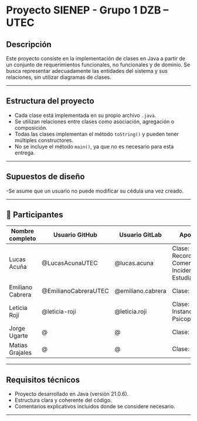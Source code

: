 # Proyecto SIENEP - Grupo 1 DZB – UTEC 

## Descripción
Este proyecto consiste en la implementación de clases en Java a
partir de un conjunto de requerimientos funcionales, no funcionales y de dominio.
Se busca representar adecuadamente las entidades del sistema y sus relaciones, sin utilizar diagramas de clases.

---

## Estructura del proyecto
- Cada clase está implementada en su propio archivo `.java`.
- Se utilizan relaciones entre clases como asociación, agregación o
composición.
- Todas las clases implementan el método `toString()` y pueden tener
múltiples constructores.
- No se incluye el método `main()`, ya que no es necesario para esta
entrega.

---

## Supuestos de diseño
-Se asume que un usuario no puede modificar su cédula una
vez creado.

---

## 󰞵 Participantes
| Nombre completo  | Usuario GitHub           | Usuario GitLab           | Aporte principal                                                      |
|------------------|--------------------------|---------------------------|-----------------------------------------------------------------------|
| Lucas Acuña      | @LucasAcunaUTEC          | @lucas.acuna              | Clase: Reporte, Recordatorio, Comentario, Incidencia, Rol, Estudiante |
| Emiliano Cabrera | @EmilianoCabreraUTEC     | @emiliano.cabrera         | Clase: Usuario                                                        |
| Leticia Rojí     | @leticia-roji            | @leticia.roji             | Clase: InstanciaSeguimiento, Psicopedagogo                            |
| Jorge Ugarte     | @                        | @                         | Clase:                                                                |
| Matias Grajales  | @                        | @                         | Clase:                                                                |


---

## Requisitos técnicos
- Proyecto desarrollado en Java (versión 21.0.6).
- Estructura clara y coherente del código.
- Comentarios explicativos incluidos donde se considere necesario.

---
